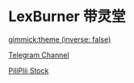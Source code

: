 # LexBurner 带灵堂

[gimmick:theme (inverse: false)](spacelab)

[Telegram Channel](https://t.me/LexburnerRIP)

[PiliPlii Stock](https://lexburnerrip.littleneko.cf/1/pilipili.htm)
